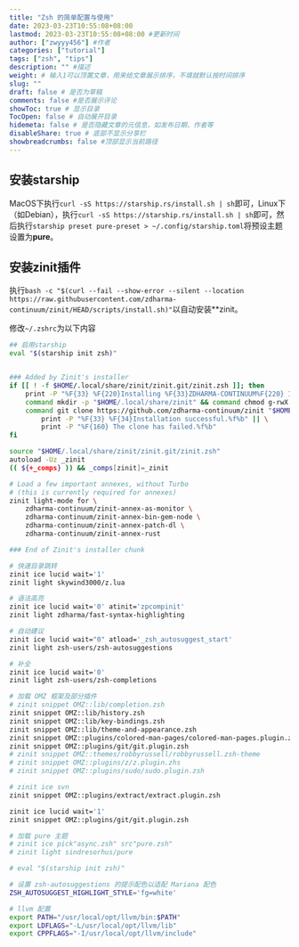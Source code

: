 ```yaml
---
title: "Zsh 的简单配置与使用"
date: 2023-03-23T10:55:08+08:00
lastmod: 2023-03-23T10:55:08+08:00 #更新时间
author: ["zwyyy456"] #作者
categories: ["tutorial"]
tags: ["zsh", "tips"]
description: "" #描述
weight: # 输入1可以顶置文章，用来给文章展示排序，不填就默认按时间排序
slug: ""
draft: false # 是否为草稿
comments: false #是否展示评论
showToc: true # 显示目录
TocOpen: false # 自动展开目录
hidemeta: false # 是否隐藏文章的元信息，如发布日期、作者等
disableShare: true # 底部不显示分享栏
showbreadcrumbs: false #顶部显示当前路径
---
```

## 安装starship
MacOS下执行`curl -sS https://starship.rs/install.sh | sh`即可，Linux下（如Debian），执行`curl -sS https://starship.rs/install.sh | sh`即可，然后执行`starship preset pure-preset > ~/.config/starship.toml`将预设主题设置为**pure**。

## 安装zinit插件
执行`bash -c "$(curl --fail --show-error --silent --location https://raw.githubusercontent.com/zdharma-continuum/zinit/HEAD/scripts/install.sh)"`以自动安装**zinit。

修改`~/.zshrc`为以下内容
```sh
## 启用starship
eval "$(starship init zsh)"


### Added by Zinit's installer
if [[ ! -f $HOME/.local/share/zinit/zinit.git/zinit.zsh ]]; then
    print -P "%F{33} %F{220}Installing %F{33}ZDHARMA-CONTINUUM%F{220} Initiative Plugin Manager (%F{33}zdharma-continuum/zinit%F{220})…%f"
    command mkdir -p "$HOME/.local/share/zinit" && command chmod g-rwX "$HOME/.local/share/zinit"
    command git clone https://github.com/zdharma-continuum/zinit "$HOME/.local/share/zinit/zinit.git" && \
        print -P "%F{33} %F{34}Installation successful.%f%b" || \
        print -P "%F{160} The clone has failed.%f%b"
fi

source "$HOME/.local/share/zinit/zinit.git/zinit.zsh"
autoload -Uz _zinit
(( ${+_comps} )) && _comps[zinit]=_zinit

# Load a few important annexes, without Turbo
# (this is currently required for annexes)
zinit light-mode for \
    zdharma-continuum/zinit-annex-as-monitor \
    zdharma-continuum/zinit-annex-bin-gem-node \
    zdharma-continuum/zinit-annex-patch-dl \
    zdharma-continuum/zinit-annex-rust

### End of Zinit's installer chunk

# 快速目录跳转
zinit ice lucid wait='1'
zinit light skywind3000/z.lua

# 语法高亮
zinit ice lucid wait='0' atinit='zpcompinit'
zinit light zdharma/fast-syntax-highlighting

# 自动建议
zinit ice lucid wait="0" atload='_zsh_autosuggest_start'
zinit light zsh-users/zsh-autosuggestions

# 补全
zinit ice lucid wait='0'
zinit light zsh-users/zsh-completions

# 加载 OMZ 框架及部分插件
# zinit snippet OMZ::lib/completion.zsh
zinit snippet OMZ::lib/history.zsh
zinit snippet OMZ::lib/key-bindings.zsh
zinit snippet OMZ::lib/theme-and-appearance.zsh
zinit snippet OMZ::plugins/colored-man-pages/colored-man-pages.plugin.zsh
zinit snippet OMZ::plugins/git/git.plugin.zsh
# zinit snippet OMZ::themes/robbyrussell/robbyrussell.zsh-theme
# zinit snippet OMZ::plugins/z/z.plugin.zhs
# zinit snippet OMZ::plugins/sudo/sudo.plugin.zsh

# zinit ice svn
zinit snippet OMZ::plugins/extract/extract.plugin.zsh

zinit ice lucid wait='1'
zinit snippet OMZ::plugins/git/git.plugin.zsh

# 加载 pure 主题
# zinit ice pick"async.zsh" src"pure.zsh"
# zinit light sindresorhus/pure

# eval "$(starship init zsh)"

# 设置 zsh-autosuggestions 的提示配色以适配 Mariana 配色
ZSH_AUTOSUGGEST_HIGHLIGHT_STYLE='fg=white'

# llvm 配置
export PATH="/usr/local/opt/llvm/bin:$PATH"
export LDFLAGS="-L/usr/local/opt/llvm/lib"
export CPPFLAGS="-I/usr/local/opt/llvm/include"

```


